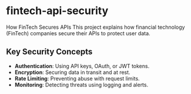 # fintech-api-security
How FinTech Secures APIs
This project explains how financial technology (FinTech) companies secure their APIs to protect user data.  

## Key Security Concepts  
- **Authentication**: Using API keys, OAuth, or JWT tokens.  
- **Encryption**: Securing data in transit and at rest.  
- **Rate Limiting**: Preventing abuse with request limits.  
- **Monitoring**: Detecting threats using logging and alerts.  
